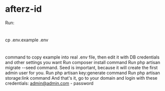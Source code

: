 # afterz-id
Run:
#
cp .env.example .env 
#
command to copy example into real .env file, then edit it with DB credentials and other settings you want
Run composer install command
Run php artisan migrate --seed command. Seed is important, because it will create the first admin user for you.
Run php artisan key:generate command
Run php artisan storage:link command
And that's it, go to your domain and login with these credentials: admin@admin.com - password
